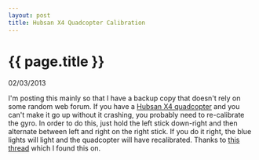 ```yaml
---
layout: post
title: Hubsan X4 Quadcopter Calibration
---
```


{{ page.title }}
================

<p class="meta">02/03/2013</p>

I'm posting this mainly so that I have a backup copy that doesn't rely on some random web forum. If you have a [Hubsan X4 quadcopter][amazon] and you can't make it go up without it crashing, you probably need to re-calibrate the gyro. In order to do this, just hold the left stick down-right and then alternate between left and right on the right stick. If you do it right, the blue lights will light and the quadcopter will have recalibrated. Thanks to [this thread][source] which I found this on.


[source]: http://www.rcgroups.com/forums/showpost.php?p=23106069&postcount=410
[amazon]: http://www.amazon.co.uk/gp/product/B009M1PO7W/ref=as_li_ss_tl?ie=UTF8&camp=1634&creative=19450&creativeASIN=B009M1PO7W&linkCode=as2&tag=mmuscifi-21
